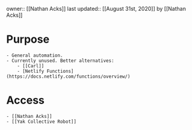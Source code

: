 owner:: [[Nathan Acks]]
last updated:: [[August 31st, 2020]] by [[Nathan Acks]]
# Purpose
    - General automation.
    - Currently unused. Better alternatives:
        - [[Carl]]
        - [Netlify Functions](https://docs.netlify.com/functions/overview/)
# Access
    - [[Nathan Acks]]
    - [[Yak Collective Robot]]
